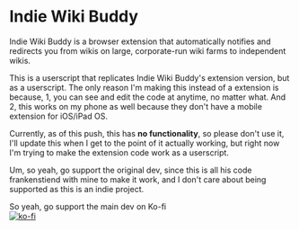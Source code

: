 # Indie Wiki Buddy

Indie Wiki Buddy is a browser extension that automatically notifies and redirects you from wikis on large, corporate-run wiki farms to independent wikis.

This is a userscript that replicates Indie Wiki Buddy's extension version, but as a userscript. The only reason I'm making this instead of a extension is because, 1, you can see and edit the code at anytime, no matter what. And 2, this works on my phone as well because they don't have a mobile extension for iOS/iPad OS.

Currently, as of this push, this has **no functionality**, so please don't use it, I'll update this when I get to the point of it actually working, but right now I'm trying to make the extension code work as a userscript.

Um, so yeah, go support the original dev, since this is all his code frankenstiend with mine to make it work, and I don't care about being supported as this is an indie project.

So yeah, go support the main dev on Ko-fi <br>
[![ko-fi](https://www.ko-fi.com/img/githubbutton_sm.svg)](https://ko-fi.com/kayvan)

